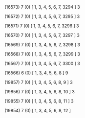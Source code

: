 (16573) 7 (0) [ 1, 3, 4, 5, 6, 7, 3294 ] 3 


(16572) 7 (0) [ 1, 3, 4, 5, 6, 7, 3295 ] 3 


(16571) 7 (0) [ 1, 3, 4, 5, 6, 7, 3296 ] 3 


(16570) 7 (0) [ 1, 3, 4, 5, 6, 7, 3297 ] 3 


(16569) 7 (0) [ 1, 3, 4, 5, 6, 7, 3298 ] 3 


(16568) 7 (0) [ 1, 3, 4, 5, 6, 7, 3299 ] 3 


(16567) 7 (0) [ 1, 3, 4, 5, 6, 7, 3300 ] 3 


(16566) 6 (0) [ 1, 3, 4, 5, 6, 8 ] 9 


(19857) 7 (0) [ 1, 3, 4, 5, 6, 8, 9 ] 3 


(19856) 7 (0) [ 1, 3, 4, 5, 6, 8, 10 ] 3 


(19855) 7 (0) [ 1, 3, 4, 5, 6, 8, 11 ] 3 


(19854) 7 (0) [ 1, 3, 4, 5, 6, 8, 12 ]  


